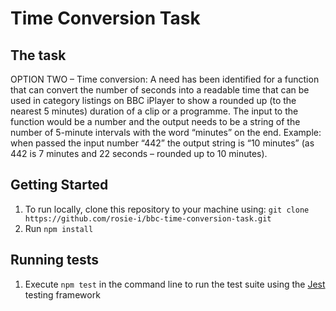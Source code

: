 # Time Conversion Task

## The task

OPTION TWO – Time conversion:
A need has been identified for a function that can convert the number of seconds into a
readable time that can be used in category listings on BBC iPlayer to show a rounded up (to
the nearest 5 minutes) duration of a clip or a programme.
The input to the function would be a number and the output needs to be a string of the
number of 5-minute intervals with the word “minutes” on the end.
Example: when passed the input number “442”
the output string is “10 minutes” (as 442 is 7 minutes and 22 seconds – rounded up to 10 minutes).

## Getting Started

1. To run locally, clone this repository to your machine using: `git clone https://github.com/rosie-i/bbc-time-conversion-task.git`
2. Run `npm install`


## Running tests

1. Execute `npm test` in the command line to run the test suite using the [Jest](https://jestjs.io/) testing framework

